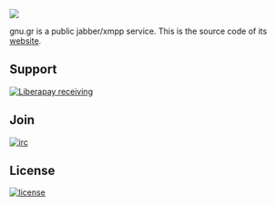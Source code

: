 <a href="https://gnu.gr"><img src="https://gnu.gr/static/img/gnu.png"></a>

gnu.gr is a public jabber/xmpp service.
This is the source code of its [website](https://gnu.gr).

## Support

[![Liberapay receiving](https://img.shields.io/liberapay/receives/libreops.svg)](https://liberapay.com/libreops/donate)

## Join

[![irc](https://img.shields.io/badge/Matrix-%23libreops:matrix.org-blue.svg)](https://riot.im/app/#/room/#libreops:matrix.org)

## License

[![license](https://img.shields.io/badge/license-AGPL%203.0-6672D8.svg)](LICENSE)
